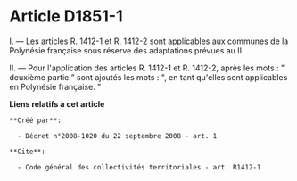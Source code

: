 # Article D1851-1

I. ― Les articles R. 1412-1 et R. 1412-2 sont applicables aux communes de la Polynésie française sous réserve des adaptations
prévues au II. 

II. ― Pour l'application des articles R. 1412-1 et R. 1412-2, après les mots : " deuxième partie ” sont ajoutés les mots : ",
en tant qu'elles sont applicables en Polynésie française. ”

**Liens relatifs à cet article**

	**Créé par**:

	  - Décret n°2008-1020 du 22 septembre 2008 - art. 1

	**Cite**:

	  - Code général des collectivités territoriales - art. R1412-1
